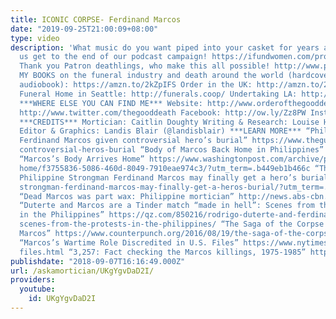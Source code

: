 ```yaml
---
title: ICONIC CORPSE- Ferdinand Marcos
date: "2019-09-25T21:00:09+08:00"
type: video
description: 'What music do you want piped into your casket for years and years? Help
  us get to the end of our podcast campaign! https://ifundwomen.com/projects/death-afternoon
  Thank you Patron deathlings, who make this all possible! http://www.patreon.com/thegooddeath
  MY BOOKS on the funeral industry and death around the world (hardcover, ebook, or
  audiobook): https://amzn.to/2kZpIFS Order in the UK: http://amzn.to/2x2Z2aL Co-Op
  Funeral Home in Seattle: http://funerals.coop/ Undertaking LA: http://www.undertakingla.com
  ***WHERE ELSE YOU CAN FIND ME*** Website: http://www.orderofthegooddeath.com Twitter:
  http://www.twitter.com/thegooddeath Facebook: http://ow.ly/Zz8PW Instagram: http://www.instagram.com/thegooddeath
  ***CREDITS*** Mortician: Caitlin Doughty Writing & Research: Louise Hung (@LouiseHung1)
  Editor & Graphics: Landis Blair (@landisblair) ***LEARN MORE*** “Philippine dictator
  Ferdinand Marcos given controversial hero’s burial” https://www.theguardian.com/world/2016/nov/18/philippine-dictator-ferdinand-marcos-given-
  controversial-heros-burial “Body of Marcos Back Home in Philippines” http://articles.latimes.com/1993-09-07/news/mn-32444_1_marcos-administration
  “Marcos’s Body Arrives Home” https://www.washingtonpost.com/archive/politics/1993/09/07/marcoss-body-arrives-
  home/f3755836-5086-460d-8049-7910eae974c3/?utm_term=.b449eb1b466c “The Corpse of
  Philippine Strongman Ferdinand Marcos may finally get a hero’s burial” https://www.washingtonpost.com/news/worldviews/wp/2016/08/15/the-corpse-of-philippine-
  strongman-ferdinand-marcos-may-finally-get-a-heros-burial/?utm_term=.7f1c488585b0
  “Dead Marcos was part wax: Philippine mortician” http://news.abs-cbn.com/news/11/24/16/dead-marcos-was-part-wax-philippine-mortician
  “Duterte and Marcos are a Tinder match “made in hell”: Scenes from the protests
  in the Philippines” https://qz.com/850216/rodrigo-duterte-and-ferdinand-marcos-are-a-tinder-match-made-in-hell-
  scenes-from-the-protests-in-the-philippines/ “The Saga of the Corpse of Ferdinand
  Marcos” https://www.counterpunch.org/2016/08/19/the-saga-of-the-corpse-of-ferdinand-marcos/
  “Marcos’s Wartime Role Discredited in U.S. Files” https://www.nytimes.com/1986/01/23/world/marcos-s-wartime-role-discredited-in-us-
  files.html “3,257: Fact checking the Marcos killings, 1975-1985” https://www.manilatimes.net/3257-fact-checking-the-marcos-killings-1975-1985/255735/'
publishdate: "2018-09-07T16:16:49.000Z"
url: /askamortician/UKgYgvDaD2I/
providers:
  youtube:
    id: UKgYgvDaD2I
---
```

